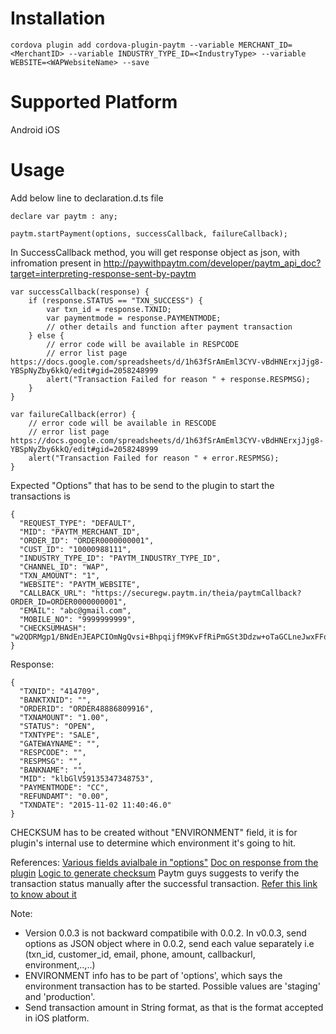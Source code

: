 Installation
============


```
cordova plugin add cordova-plugin-paytm --variable MERCHANT_ID=<MerchantID> --variable INDUSTRY_TYPE_ID=<IndustryType> --variable WEBSITE=<WAPWebsiteName> --save
```

Supported Platform
==================
Android
iOS


Usage
=====

Add below line to declaration.d.ts file
```
declare var paytm : any;
```

```
paytm.startPayment(options, successCallback, failureCallback);
```

In SuccessCallback method, you will get response object as json, with infromation present in http://paywithpaytm.com/developer/paytm_api_doc?target=interpreting-response-sent-by-paytm
```
var successCallback(response) {
    if (response.STATUS == "TXN_SUCCESS") {
        var txn_id = response.TXNID;
        var paymentmode = response.PAYMENTMODE;
        // other details and function after payment transaction
    } else {
        // error code will be available in RESPCODE
        // error list page https://docs.google.com/spreadsheets/d/1h63fSrAmEml3CYV-vBdHNErxjJjg8-YBSpNyZby6kkQ/edit#gid=2058248999
        alert("Transaction Failed for reason " + response.RESPMSG);
    }
}

var failureCallback(error) {
    // error code will be available in RESCODE
    // error list page https://docs.google.com/spreadsheets/d/1h63fSrAmEml3CYV-vBdHNErxjJjg8-YBSpNyZby6kkQ/edit#gid=2058248999
    alert("Transaction Failed for reason " + error.RESPMSG);
}
```

Expected "Options" that has to be send to the plugin to start the transactions is
```
{
  "REQUEST_TYPE": "DEFAULT",
  "MID": "PAYTM_MERCHANT_ID",
  "ORDER_ID": "ORDER0000000001",
  "CUST_ID": "10000988111",
  "INDUSTRY_TYPE_ID": "PAYTM_INDUSTRY_TYPE_ID",
  "CHANNEL_ID": "WAP",
  "TXN_AMOUNT": "1",
  "WEBSITE": "PAYTM_WEBSITE",
  "CALLBACK_URL": "https://securegw.paytm.in/theia/paytmCallback?ORDER_ID=ORDER0000000001",
  "EMAIL": "abc@gmail.com",
  "MOBILE_NO": "9999999999",
  "CHECKSUMHASH": "w2QDRMgp1/BNdEnJEAPCIOmNgQvsi+BhpqijfM9KvFfRiPmGSt3Ddzw+oTaGCLneJwxFFq5mqTMwJXdQE2EzK4px2xruDqKZjHupz9yXev4="
}
```
Response:
```
{
  "TXNID": "414709",
  "BANKTXNID": "",
  "ORDERID": "ORDER48886809916",
  "TXNAMOUNT": "1.00",
  "STATUS": "OPEN",
  "TXNTYPE": "SALE",
  "GATEWAYNAME": "",
  "RESPCODE": "",
  "RESPMSG": "",
  "BANKNAME": "",
  "MID": "klbGlV59135347348753",
  "PAYMENTMODE": "CC",
  "REFUNDAMT": "0.00",
  "TXNDATE": "2015-11-02 11:40:46.0"
}
```
CHECKSUM has to be created without "ENVIRONMENT" field, it is for plugin's internal use to determine which environment it's going to hit.

References:
[Various fields avialbale in "options"](http://paywithpaytm.com/developer/paytm_api_doc?target=transaction-request-api)
[Doc on response from the plugin](http://paywithpaytm.com/developer/paytm_api_doc?target=interpreting-response-sent-by-paytm)
[Logic to generate checksum](http://paywithpaytm.com/developer/paytm_api_doc?target=generating-checksum)
Paytm guys suggests to verify the transaction status manually after the successful transaction. [Refer this link to know about it](http://paywithpaytm.com/developer/paytm_api_doc?target=txn-status-api)

Note:
* Version 0.0.3 is not backward compatibile with 0.0.2. In v0.0.3, send options as JSON object where in 0.0.2, send each value separately i.e (txn_id, customer_id, email, phone, amount, callbackurl, environment,..,..)
* ENVIRONMENT info has to be part of 'options', which says the environment  transaction has to be started. Possible values are 'staging' and 'production'.
* Send transaction amount in String format, as that is the format accepted in iOS platform.
